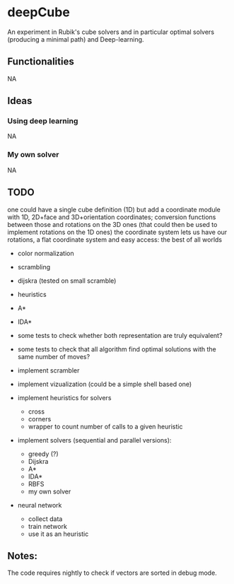 # deepCube

An experiment in Rubik's cube solvers and in particular optimal solvers (producing a minimal path) and Deep-learning.

## Functionalities

NA

## Ideas

### Using deep learning

NA

### My own solver

NA

## TODO

one could have a single cube definition (1D)
but add a coordinate module with 1D, 2D+face and 3D+orientation coordinates; conversion functions between those and rotations on the 3D ones (that could then be used to implement rotations on the 1D ones)
the coordinate system lets us have our rotations, a flat coordinate system and easy access: the best of all worlds

- color normalization
- scrambling
- dijskra (tested on small scramble)
- heuristics
- A*
- IDA*

- some tests to check whether both representation are truly equivalent?
- some tests to check that all algorithm find optimal solutions with the same number of moves?

- implement scrambler
- implement vizualization (could be a simple shell based one)
- implement heuristics for solvers
    - cross
    - corners
    - wrapper to count number of calls to a given heuristic
- implement solvers (sequential and parallel versions):
    - greedy (?)
    - Dijskra
    - A*
    - IDA*
    - RBFS
    - my own solver
- neural network
    - collect data
    - train network
    - use it as an heuristic

## Notes:

The code requires nightly to check if vectors are sorted in debug mode.